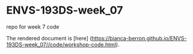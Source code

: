 # ENVS-193DS-week_07

repo for week 7 code

The rendered document is
[here] (https://bianca-berron.github.io/ENVS-193DS-week_07//code/workshop-code.html). 